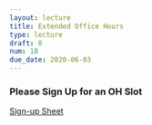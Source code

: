 ```yaml
---
layout: lecture
title: Extended Office Hours
type: lecture
draft: 0
num: 18
due_date: 2020-06-03
---
```


### Please Sign Up for an OH Slot

<a href="https://docs.google.com/spreadsheets/d/1d_1wr_ba8dim7D4Fe-Hpy0kzVmYQcvF9E79Is-86wJk/edit#gid=287283263" target="_blank">Sign-up Sheet</a>